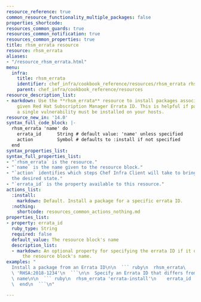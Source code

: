 ```yaml
---
resource_reference: true
common_resource_functionality_multiple_packages: false
properties_shortcode: 
resources_common_guards: true
resources_common_notification: true
resources_common_properties: true
title: rhsm_errata resource
resource: rhsm_errata
aliases:
- "/resource_rhsm_errata.html"
menu:
  infra:
    title: rhsm_errata
    identifier: chef_infra/cookbook_reference/resources/rhsm_errata rhsm_errata
    parent: chef_infra/cookbook_reference/resources
resource_description_list:
- markdown: Use the **rhsm_errata** resource to install packages associated with a
    given Red Hat Subscription Manager Errata ID. This is helpful if packages to mitigate
    a single vulnerability must be installed on your hosts.
resource_new_in: '14.0'
syntax_full_code_block: |-
  rhsm_errata 'name' do
    errata_id      String # default value: 'name' unless specified
    action         Symbol # defaults to :install if not specified
  end
syntax_properties_list: 
syntax_full_properties_list:
- "`rhsm_errata` is the resource."
- "`name` is the name given to the resource block."
- "`action` identifies which steps Chef Infra Client will take to bring the node into
  the desired state."
- "`errata_id` is the property available to this resource."
actions_list:
  :install:
    markdown: Default. Install a package for a specific errata ID.
  :nothing:
    shortcode: resources_common_actions_nothing.md
properties_list:
- property: errata_id
  ruby_type: String
  required: false
  default_value: The resource block's name
  description_list:
  - markdown: An optional property for specifying the errata ID if it differs from
      the resource block's name.
examples: "
  Install a package from an Errata ID\n\n  ``` ruby\n  rhsm_errata\
  \ 'RHSA:2018-1234'\n  ```\n\n  Specify an Errata ID that differs from the resource\
  \ name\n\n  ``` ruby\n  rhsm_errata 'errata-install'\n    errata_id 'RHSA:2018-1234'\n\
  \  end\n  ```\n"

---
```

